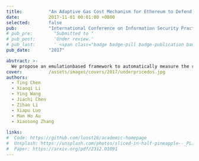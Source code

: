 ```yaml
---
title:          "An Adaptive Gas Cost Mechanism for Ethereum to Defend Against Under-Priced DoS Attacks"
date:           2017-11-01 00:01:00 +0800
selected:       false
pub:            "International Conference on Information Security Practice and Experience (ISPEC)"
# pub_pre:        "Submitted to "
# pub_post:       'Under review.'
# pub_last:       ' <span class="badge badge-pill badge-publication badge-success">Spotlight</span>'
pub_date:       "2017"

abstract: >-
  We propose an emulationbased framework to automatically measure the resource consumptions of EVM operations for mitigating the under-priced DoS attacks in Ethereum.
cover:          /assets/images/covers/2017/underpricedos.jpg
authors:
  - Ting Chen
  - Xiaoqi Li
  - Ying Wang
  - Jiachi Chen
  - Zihao Li
  - Xiapu Luo
  - Man Ho Au
  - Xiaosong Zhang
  
links:
#  Code: https://github.com/luost26/academic-homepage
#  Unsplash: https://unsplash.com/photos/sliced-in-half-pineapple--_PLJZmHZzk
#  Paper: https://arxiv.org/pdf/2312.01091
---
```

